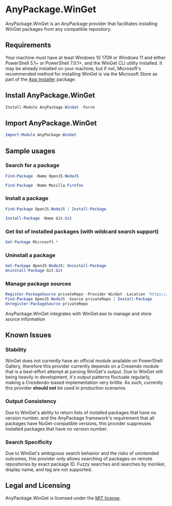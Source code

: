 # AnyPackage.WinGet
AnyPackage.WinGet is an AnyPackage provider that facilitates installing WinGet packages from any compatible repository.

## Requirements
Your machine must have at least Windows 10 1709 or Windows 11 and either PowerShell 5.1+ or PowerShell 7.0.1+, and the WinGet CLI utility installed. It may be already installed on your machine, but if not, Microsoft's recommended method for installing WinGet is via the Microsoft Store as part of the [App Installer](https://www.microsoft.com/en-us/p/app-installer/9nblggh4nns1?activetab=pivot:overviewtab) package.

## Install AnyPackage.WinGet
```PowerShell
Install-Module AnyPackage.WinGet -Force
```

## Import AnyPackage.WinGet
```PowerShell
Import-Module AnyPackage.WinGet
```

## Sample usages

### Search for a package
```PowerShell
Find-Package -Name OpenJS.NodeJS

Find-Package -Name Mozilla.Firefox
```

### Install a package
```PowerShell
Find-Package OpenJS.NodeJS | Install-Package

Install-Package -Name Git.Git
```

### Get list of installed packages (with wildcard search support)
```PowerShell
Get-Package Microsoft.*
```

### Uninstall a package
```PowerShell
Get-Package OpenJS.NodeJS| Uninstall-Package
Uninstall-Package Git.Git
```

### Manage package sources
```PowerShell
Register-PackageSource privateRepo -Provider WinGet -Location 'https://somewhere/out/there/cache'
Find-Package OpenJS.NodeJS -Source privateRepo | Install-Package
Unregister-PackageSource privateRepo
```
AnyPackage.WinGet integrates with WinGet.exe to manage and store source information

## Known Issues
### Stability
WinGet does not currently have an official module available on PowerShell Gallery, therefore this provider currently depends on a  Cresendo module that is a best-effort attempt at parsing WinGet's output. Due to WinGet still being heavily in development, it's output patterns fluctuate regularly, making a Cresdendo-based implementation very brittle. As such, currently this provider **should not** be used in production scenarios. 

### Output Consistency
Due to WinGet's ability to return lists of installed packages that have no version number, and the AnyPackage framework's requirement that all packages have NuGet-compatible versions, this provider suppresses installed packages that have no version number. 

### Search Specificity
Due to WinGet's ambiguous search behavior and the risks of unintended outcomes, this provider only allows searching of packages on remote repositories by exact package ID. Fuzzy searches and searches by moniker, display name, and tag are not supported. 

## Legal and Licensing
AnyPackage.WinGet is licensed under the [MIT license](./LICENSE.txt).
